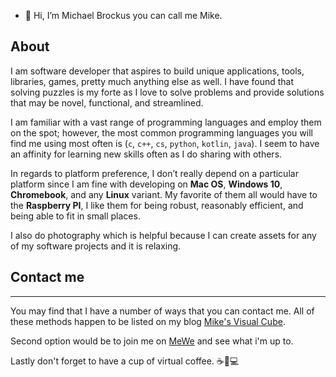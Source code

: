 - 👋 Hi, I’m Michael Brockus you can call me Mike.

## About

I am software developer that aspires to build unique applications,
tools, libraries, games, pretty much anything else as well. I have
found that solving puzzles is my forte as I love to solve problems
and provide solutions that may be novel, functional, and streamlined.

I am familiar with a vast range of programming languages and employ
them on the spot; however, the most common programming languages you
will find me using most often is (`c`, `c++`, `cs`, `python`, `kotlin`,
`java`). I seem to have an affinity for learning new skills often as I
do sharing with others.

In regards to platform preference, I don’t really depend on a particular
platform since I am fine with developing on **Mac OS**, **Windows 10**,
**Chromebook**, and any **Linux** variant. My favorite of them all would
have to the **Raspberry PI**, I like them for being robust, reasonably
efficient, and being able to fit in small places.

I also do photography which is helpful because I can create assets for
any of my software projects and it is relaxing.


## Contact me

* * *

You may find that I have a number of ways that you can contact
me. All of these methods happen to be listed on my blog
[Mike's Visual Cube](https://mikebrockus.code.blog/contact-us/).

Second option would be to join me on [MeWe](https://mewe.com/i/michaelbrockus)
and see what i'm up to.

Lastly don't forget to have a cup of virtual coffee. ☕🐇💻


<!---
michaelbrockus/michaelbrockus is a ✨ special ✨ repository because its `README.md` (this file) appears on your GitHub profile.
You can click the Preview link to take a look at your changes.
--->

